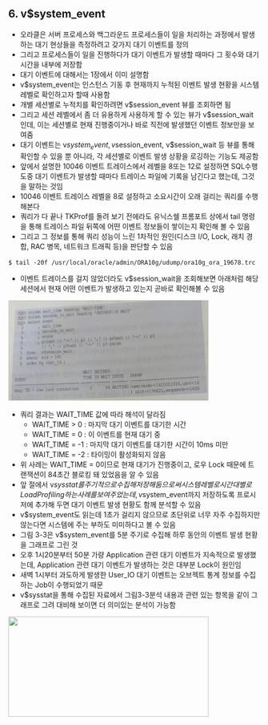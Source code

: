 ## 6. v$system_event
- 오라클은 서버 프로세스와 백그라운드 프로세스들이 일을 처리하는 과정에서 발생하는 대기 현상들을 측정하려고 갖가지 대기 이벤트를 정의
- 그리고 프로세스들이 일을 진행하다가 대기 이벤트가 발생할 때마다 그 횟수와 대기 시간을 내부에 저장함
- 대기 이벤트에 대해서는 1장에서 이미 설명함
- v$system_event는 인스턴스 기동 후 현재까지 누적된 이벤트 발생 현황을 시스템 레벨로 확인하고자 할때 사용함
- 개별 세션별로 누적치를 확인하려면 v$session_event 뷰를 조회하면 됨
- 그리고 세션 레벨에서 좀 더 유용하게 사용하게 할 수 있는 뷰가 v$session_wait 인데, 이는 세션별로 현재 진행중이거나 바로 직전에 발생했던 이벤트 정보만을 보여줌
- 대기 이벤트는 v$system_event, v$session_event, v$session_wait 등 뷰를 통해 확인할 수 있을 뿐 아니라, 각 세션별로 이벤트 발생 상황을 로깅하는 기능도 제공함
- 앞에서 설명한 10046 이벤트 트레이스에서 레벨을 8또는 12로 설정하면 SQL수행 도중 대기 이벤트가 발생할 때마다 트레이스 파일에 기록을 남긴다고 했는데, 그것을 말하는 것임
- 10046 이벤트 트레이스 레벨을 8로 설정하고 소요시간이 오래 걸리는 쿼리를 수행해본다
- 쿼리가 다 끝나 TKProf를 돌려 보기 전에라도 유닉스쉘 프롬포트 상에서 tail 명령을 통해 트레이스 파일 뒤쪽에 어떤 이벤트 정보들이 쌓이는지 확인해 볼 수 있음
- 그리고 그 정보를 통해 쿼리 성능이 느린 1차적인 원인(디스크 I/O, Lock, 래치 경합, RAC 병목, 네트워크 트래픽 등)을 판단할 수 있음
```
$ tail -20f /usr/local/oracle/admin/ORA10g/udump/ora10g_ora_19678.trc
```
- 이벤트 트레이스를 걸지 않았더라도 v$session_wait을 조회해보면 아래처럼 해당 세션에서 현재 어떤 이벤트가 발생하고 있는지 곧바로 확인해볼 수 있음

<img src ="./img/6/1.png" width ="400" height="200">

- 쿼리 결과는 WAIT_TIME 값에 따라 해석이 달라짐
  - WAIT_TIME > 0 : 마지막 대기 이벤트를 대기한 시간
  - WAIT_TIME = 0 : 이 이벤트를 현재 대기 중
  - WAIT_TIME = -1 : 마지막 대기 이벤트를 대기한 시간이 10ms 미만
  - WAIT_TIME = -2 : 타이밍이 활성화되지 않음
- 위 사례는 WAIT_TIME = 0이므로 현재 대기가 진행중이고, 로우 Lock 때문에 트랜잭션이 84초간 블로킹 돼 있었음을 알 수 있음
- 앞 절에서 v$sysstat를 주기적으로 수집해 저장해 둠으로써 시스템레벨로 시간대 별로 Load Profiling하는 사례를 보여주었는데, v$system_event까지 저장하도록 프로시저에 추가해 두면 대기 이벤트 발생 현황도 함께 분석할 수 있음
- v$system_event도 읽는데 1초가 걸리지 않으므로 초단위로 너무 자주 수집하지만 않는다면 시스템에 주는 부하도 미미하다고 볼 수 있음
- 그림 3-3은 v$system_event를 5분 주기로 수집해 하루 동안의 이벤트 발생 현황을 그래프로 그린 것
- 오후 1시20분부터 50분 가량 Application 관련 대기 이벤트가 지속적으로 발생했는데, Application 관련 대기 이벤트가 발생하는 것은 대부분 Lock이 원인임
- 새벽 1시부터 과도하게 발생한 User_IO 대기 이벤트는 오브젝트 통계 정보를 수집하는 Job이 수행되었기 때문
- v$sysstat을 통해 수집된 자료에서 그림3-3분석 내용과 관련 있는 항목을 같이 그래프로 그려 대비해 보이면 더 의미있는 분석이 가능함

<img src ="./img/6/2.png" width ="400" height="200">